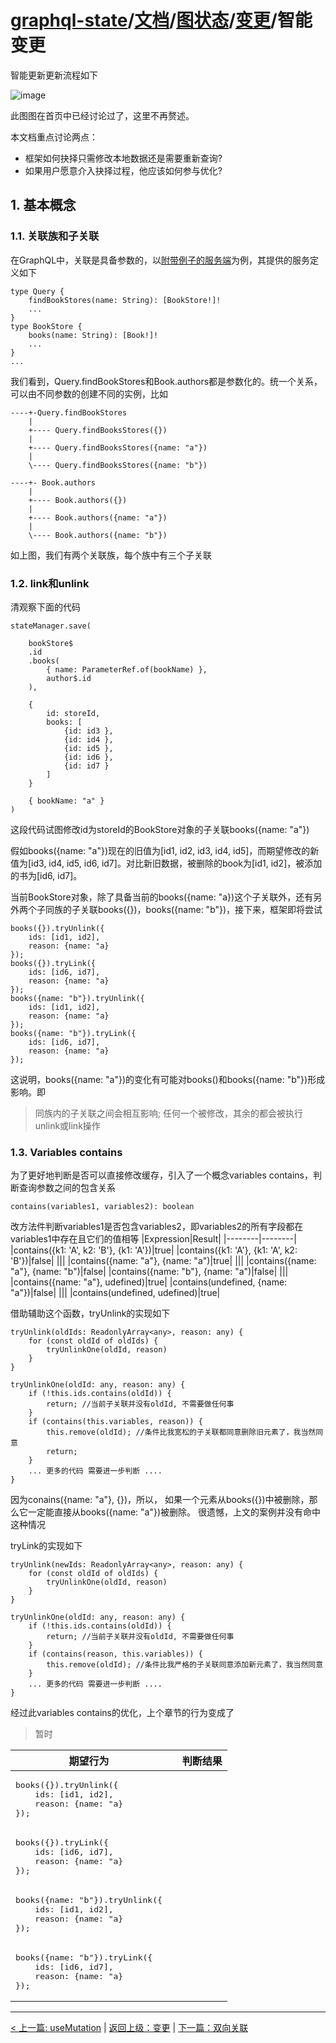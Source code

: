 # [graphql-state](https://github.com/babyfish-ct/graphql-state)/[文档](../README_zh_CN.md)/[图状态](../README_zh_CN.md)/[变更](./README.md)/智能变更

智能更新更新流程如下

![image](../../../smart-mutation_zh_CN.png "smart mutation")

此图图在首页中已经讨论过了，这里不再赘述。

本文档重点讨论两点：

- 框架如何抉择只需修改本地数据还是需要重新查询?
- 如果用户愿意介入抉择过程，他应该如何参与优化?

## 1. 基本概念

### 1.1. 关联族和子关联

在GraphQL中，关联是具备参数的，以[附带例子的服务端](https://github.com/babyfish-ct/graphql-state/tree/master/example/server)为例，其提供的服务定义如下

```
type Query {
    findBookStores(name: String): [BookStore!]!
    ...
}
type BookStore {
    books(name: String): [Book!]!
    ...
}
...
```

我们看到，Query.findBookStores和Book.authors都是参数化的。统一个关系，可以由不同参数的创建不同的实例，比如

```
----+-Query.findBookStores
    |
    +---- Query.findBooksStores({})
    |
    +---- Query.findBooksStores({name: "a"})
    |
    \---- Query.findBooksStores({name: "b"})

----+- Book.authors
    |
    +---- Book.authors({})
    |
    +---- Book.authors({name: "a"})
    |
    \---- Book.authors({name: "b"})
```

如上图，我们有两个关联族，每个族中有三个子关联

### 1.2. link和unlink

清观察下面的代码
```
stateManager.save(

    bookStore$
    .id
    .books(
        { name: ParameterRef.of(bookName) },
        author$.id
    ),
    
    {
        id: storeId,
        books: [
            {id: id3 }, 
            {id: id4 }, 
            {id: id5 },
            {id: id6 },
            {id: id7 }
        ]
    }
    
    { bookName: "a" }
)
```
这段代码试图修改id为storeId的BookStore对象的子关联books({name: "a"})

假如books({name: "a"})现在的旧值为[id1, id2, id3, id4, id5]，而期望修改的新值为[id3, id4, id5, id6, id7]。对比新旧数据，被删除的book为[id1, id2]，被添加的书为[id6, id7]。

当前BookStore对象，除了具备当前的books({name: "a})这个子关联外，还有另外两个子同族的子关联books({})，books({name: "b"})，接下来，框架即将尝试
```
books({}).tryUnlink({
    ids: [id1, id2], 
    reason: {name: "a}
});
books({}).tryLink({
    ids: [id6, id7], 
    reason: {name: "a}
});
books({name: "b"}).tryUnlink({
    ids: [id1, id2], 
    reason: {name: "a}
});
books({name: "b"}).tryLink({
    ids: [id6, id7], 
    reason: {name: "a}
});
```
这说明，books({name: "a"})的变化有可能对books()和books({name: "b"})形成影响。即

> 同族内的子关联之间会相互影响; 任何一个被修改，其余的都会被执行unlink或link操作

### 1.3. Variables contains

为了更好地判断是否可以直接修改缓存，引入了一个概念variables contains，判断查询参数之间的包含关系
```
contains(variables1, variables2): boolean
```
改方法件判断variables1是否包含variables2，即variables2的所有字段都在variables1中存在且它们的值相等
|Expression|Result|
|--------|--------|
|contains({k1: 'A', k2: 'B'}, {k1: 'A'})|true|
|contains({k1: 'A'}, {k1: 'A', k2: 'B'})|false|
|||
|contains({name: "a"}, {name: "a")|true|
|||
|contains({name: "a"}, {name: "b")|false|
|contains({name: "b"}, {name: "a")|false|
|||
|contains({name: "a"}, udefined)|true|
|contains(undefined, {name: "a"})|false|
|||
|contains(undefined, udefined)|true|

借助辅助这个函数，tryUnlink的实现如下
```
tryUnlink(oldIds: ReadonlyArray<any>, reason: any) {
    for (const oldId of oldIds) {
        tryUnlinkOne(oldId, reason)
    }
}

tryUnlinkOne(oldId: any, reason: any) {
    if (!this.ids.contains(oldId)) {
        return; //当前子关联并没有oldId, 不需要做任何事
    }
    if (contains(this.variables, reason)) {
        this.remove(oldId); //条件比我宽松的子关联都同意删除旧元素了，我当然同意
        return;
    }
    ... 更多的代码 需要进一步判断 ....
}
```
因为conains({name: "a"}, {})，所以，
如果一个元素从books({})中被删除，那么它一定能直接从books({name: "a"})被删除。
很遗憾，上文的案例并没有命中这种情况

tryLink的实现如下
```
tryUnlink(newIds: ReadonlyArray<any>, reason: any) {
    for (const oldId of oldIds) {
        tryUnlinkOne(oldId, reason)
    }
}

tryUnlinkOne(oldId: any, reason: any) {
    if (!this.ids.contains(oldId)) {
        return; //当前子关联并没有oldId, 不需要做任何事
    }
    if (contains(reason, this.variables)) {
        this.remove(oldId); //条件比我严格的子关联同意添加新元素了，我当然同意
    }
    ... 更多的代码 需要进一步判断 ....
}
```

经过此variables contains的优化，上个章节的行为变成了
> 暂时
<table>
    <thead>
        <tr>
            <th>期望行为<th>
            <th>判断结果</th>
        </tr>
    </thead>
    <tbody>
        <tr>
            <td>
<pre>books({}).tryUnlink({
    ids: [id1, id2], 
    reason: {name: "a}
});</pre>
            </td>
            <td></td>
        </tr>
        <tr>
            <td>
<pre>books({}).tryLink({
    ids: [id6, id7], 
    reason: {name: "a}
});</pre>
            </td>
            <td></td>
        </tr>
        <tr>
            <td>
<pre>books({name: "b"}).tryUnlink({
    ids: [id1, id2], 
    reason: {name: "a}
});</pre>
            </td>
            <td></td>
        </tr>
        <tr>
            <td>
<pre>books({name: "b"}).tryLink({
    ids: [id6, id7], 
    reason: {name: "a}
});</pre>
            </td>
            <td></td>
        </tr>
    </tbody>
</table>

--------------------------------

[< 上一篇: useMutation](./useMutation_zh_CN.md) | [返回上级：变更](./README_zh_CN.md) | [下一篇：双向关联](./bidirectional-association_zh_CN.md)
